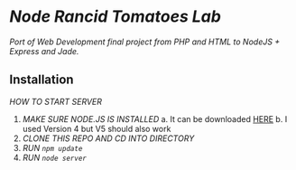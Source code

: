 # _Node Rancid Tomatoes Lab_

_Port of Web Development final project from PHP and HTML to NodeJS + Express and Jade._

## Installation

_HOW TO START SERVER_ 

1. _MAKE SURE NODE.JS IS INSTALLED_
	a. It can be downloaded [HERE](https://nodejs.org/en/)
	b. I used Version 4 but V5 should also work
2. _CLONE THIS REPO AND CD INTO DIRECTORY_
3. _RUN `npm update`_
4. _RUN `node server`_